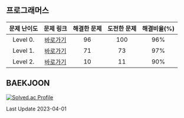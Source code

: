 ## 프로그래머스

| 문제 난이도 | 문제 링크 | 해결한 문제 | 도전한 문제 | 해결비율(%) |
| :--: |:--: |:--: |:--: |:--: |
|Level 0.|[바로가기](https://github.com/kangsh9107/CodingTest-Study/blob/main/CodingTest-Java/Level0.md)|96|100|96%|
|Level 1.|[바로가기](https://github.com/kangsh9107/CodingTest-Study/blob/main/CodingTest-Java/Level1.md)|71|73|97%|
|Level 2.|[바로가기](https://github.com/kangsh9107/CodingTest-Study/blob/main/CodingTest-Java/Level2.md)|10|11|90%|

## BAEKJOON

[![Solved.ac Profile](http://mazassumnida.wtf/api/generate_badge?boj=lushhush)](https://solved.ac/lushhush)

Last Update 2023-04-01